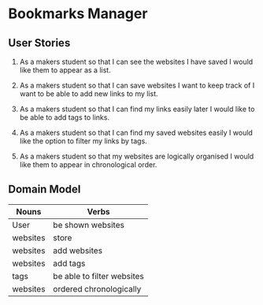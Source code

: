 # Bookmarks Manager

## User Stories

   1. As a makers student
   so that I can see the websites I have saved
   I would like them to appear as a list.

   2. As a makers student
   so that I can save websites I want to keep track of
   I want to be able to add new links to my list.

   3. As a makers student
   so that I can find my links easily later
   I would like to be able to add tags to links.

   4. As a makers student
   so that I can find my saved websites easily
   I would like the option to filter my links by tags.

   5. As a makers student
   so that my websites are logically organised
   I would like them to appear in chronological order.


## Domain Model

|Nouns|Verbs|
|-----|-----|
|User|be shown websites|
|websites|store|
|websites|add websites|
|websites|add tags|
|tags|be able to filter websites|
|websites|ordered chronologically|
